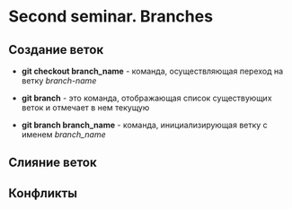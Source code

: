 # Second seminar. Branches

## Создание веток

* __git checkout branch_name__ - команда, осуществляющая переход на ветку *branch-name*

* __git branch__ -  это команда, отображающая список существующих веток и отмечает в нем текущую

* __git branch branch_name__ - команда, инициализирующая ветку с именем *branch_name*

## Слияние веток

## Конфликты